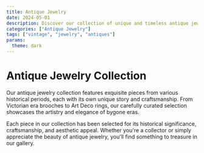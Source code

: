 ```yaml
---
title: Antique Jewelry
date: 2024-05-01
description: Discover our collection of unique and timeless antique jewelry pieces
categories: ["Antique Jewelry"]
tags: ["vintage", "jewelry", "antiques"]
params:
  theme: dark
---
```


# Antique Jewelry Collection

Our antique jewelry collection features exquisite pieces from various historical periods, each with its own unique story and craftsmanship. From Victorian era brooches to Art Deco rings, our carefully curated selection showcases the artistry and elegance of bygone eras.

Each piece in our collection has been selected for its historical significance, craftsmanship, and aesthetic appeal. Whether you're a collector or simply appreciate the beauty of antique jewelry, you'll find something to treasure in our gallery. 